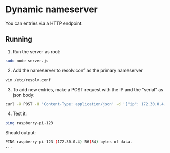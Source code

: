 # Dynamic nameserver

You can entries via a HTTP endpoint.


## Running

1. Run the server as root:

```bash
sudo node server.js
```

2. Add the nameserver to resolv.conf as the primary nameserver

```bash
vim /etc/resolv.conf
```

3. To add new entries, make a POST request with the IP and the "serial" as json body:


```bash
curl -X POST -H 'Content-Type: application/json' -d '{"ip": 172.30.0.4, "serial": "raspberry-pi-123"}'
```

4. Test it:

```bash
ping raspberry-pi-123
```

Should output:

```bash
PING raspberry-pi-123 (172.30.0.4) 56(84) bytes of data.
...
```
